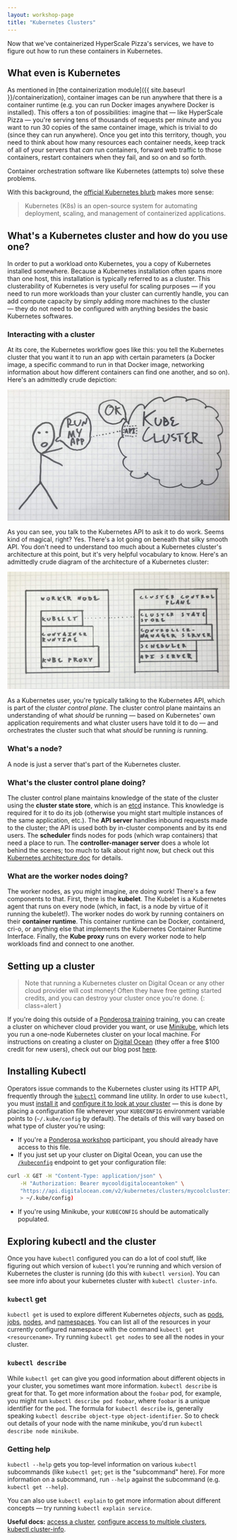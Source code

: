 ```yaml
---
layout: workshop-page
title: "Kubernetes Clusters"
---
```


Now that we've containerized HyperScale Pizza's services, we have to figure out how to run these containers in Kubernetes.

## What even is Kubernetes

As mentioned in [the containerization module]({{ site.baseurl }}/containerization), container images can be run anywhere that there is a container runtime (e.g. you can run Docker images anywhere Docker is installed). This offers a ton of possibilities: imagine that — like HyperScale Pizza — you're serving tens of thousands of requests per minute and you want to run 30 copies of the same container image, which is trivial to do (since they can run anywhere). Once you get into this territory, though, you need to think about how many resources each container needs, keep track of all of your servers that _can_ run containers, forward web traffic to those containers, restart containers when they fail, and so on and so forth. 

Container orchestration software like Kubernetes (attempts to) solve these problems. 

With this background, the [official Kubernetes blurb](https://kubernetes.io/) makes more sense:

> Kubernetes (K8s) is an open-source system for automating deployment, scaling, and management of containerized applications.


## What's a Kubernetes cluster and how do you use one?

In order to put a workload onto Kubernetes, you a copy of Kubernetes installed somewhere. Because a Kubernetes installation often spans more than one host, this installation is typically referred to as a cluster. This clusterability of Kubernetes is very useful for scaling purposes — if you need to run more workloads than your cluster can currently handle, you can add compute capacity by simply adding more machines to the cluster — they do not need to be configured with anything besides the basic Kubernetes softwares. 

### Interacting with a cluster

At its core, the Kubernetes workflow goes like this: you tell the Kubernetes cluster that you want it to run an app with certain parameters (a Docker image, a specific command to run in that Docker image, networking information about how different containers can find one another, and so on). Here's an admittedly crude depiction:

![Architecture diagram](kubernetes-top-level.jpg)

As you can see, you talk to the Kubernetes API to ask it to do work. Seems kind of magical, right? Yes. There's a lot going on beneath that silky smooth API. You don't need to understand too much about a Kubernetes cluster's architecture at this point, but it's very helpful vocabulary to know. Here's an admittedly crude diagram of the architecture of a Kubernetes cluster:

![Cluster architecture diagram](kubernetes-cluster-diagram.jpg)

As a Kubernetes user, you're typically talking to the Kubernetes API, which is part of the _cluster control plane_. The cluster control plane maintains an understanding of what _should_ be running — based on Kubernetes' own application requirements and what cluster users have told it to do — and orchestrates the cluster such that what _should_ be running _is_ running.

### What's a node?

A node is just a server that's part of the Kubernetes cluster.

### What's the cluster control plane doing?

The cluster control plane maintains knowledge of the state of the cluster using the **cluster state store**, which is an [etcd](https://github.com/etcd-io/etcd) instance. This knowledge is required for it to do its job (otherwise you might start multiple instances of the same application, etc.). The **API server** handles inbound requests made to the cluster; the API is used both by in-cluster components and by its end users. The **scheduler** finds nodes for pods (which wrap containers) that need a place to run. The **controller-manager server** does a whole lot behind the scenes; too much to talk about right now, but check out this [Kubernetes architecture doc](https://github.com/kubernetes/community/blob/master/contributors/design-proposals/architecture/architecture.md#the-kubernetes-node) for details.

### What are the worker nodes doing?

The worker nodes, as you might imagine, are doing work! There's a few components to that. First, there is the **kubelet**. The Kubelet is a Kubernetes agent that runs on every node (which, in fact, is a node by virtue of it running the kubelet!). The worker nodes do work by running containers on their **container runtime**. This container runtime can be Docker, containerd, cri-o, or anything else that implements the Kubernetes Container Runtime Interface. Finally, the **Kube proxy** runs on every worker node to help workloads find and connect to one another.

## Setting up a cluster

> Note that running a Kubernetes cluster on Digital Ocean or any other cloud provider will cost money! Often they have free getting started credits, and you can destroy your cluster once you're done.
{: class=alert }

If you're doing this outside of a [Ponderosa training](https://ponderosa.io/corporate_training) training, you can create a cluster on whichever cloud provider you want, or use [Minikube](https://kubernetes.io/docs/setup/minikube/), which lets you run a one-node Kubernetes cluster on your local machine. For instructions on creating a cluster on [Digital Ocean](https://www.digitalocean.com/) (they offer a free $100 credit for new users), check out our blog post [here](https://ponderosa.io/blog/kubernetes/2019/03/13/terraform-cluster-create/).

## Installing Kubectl

Operators issue commands to the Kubernetes cluster using its HTTP API, frequently through the [`kubectl`](https://kubernetes.io/docs/reference/kubectl/overview/) command line utility. In order to use `kubectl`, you must [install it](https://kubernetes.io/docs/tasks/tools/install-kubectl/) and [configure it to look at your cluster](https://kubernetes.io/docs/tasks/access-application-cluster/configure-access-multiple-clusters/) — this is done by placing a configuration file wherever your `KUBECONFIG` environment variable points to (`~/.kube/config` by default). The details of this will vary based on what type of cluster you're using:

* If you're a [Ponderosa workshop](https://ponderosa.io/corporate_training) participant, you should already have access to this file.
* If you just set up your cluster on Digital Ocean, you can use the [`/kubeconfig`](https://developers.digitalocean.com/documentation/v2/#retrieve-the-kubeconfig-for-a-kubernetes-cluster) endpoint to get your configuration file:

```bash
curl -X GET -H "Content-Type: application/json" \
    -H "Authorization: Bearer mycooldigitaloceantoken" \
    "https://api.digitalocean.com/v2/kubernetes/clusters/mycoolclusterid/kubeconfig" \
    > ~/.kube/config)
```
* If you're using Minikube, your `KUBECONFIG` should be automatically populated.

## Exploring kubectl and the cluster

Once you have `kubectl` configured you can do a lot of cool stuff, like figuring out which version of `kubectl` you're running and which version of Kubernetes the cluster is running (do this with `kubectl version`). You can see more info about your kubernetes cluster with `kubectl cluster-info`.

### `kubectl` get

`kubectl get` is used to explore different Kubernetes *objects*, such as [pods](https://kubernetes.io/docs/concepts/workloads/pods/pod/), [jobs](https://kubernetes.io/docs/concepts/workloads/controllers/jobs-run-to-completion/), [nodes](https://kubernetes.io/docs/concepts/architecture/nodes/), and [namespaces](https://kubernetes.io/docs/concepts/overview/working-with-objects/namespaces/). You can list all of the resources in your currently configured namespace with the command `kubectl get <resourcename>`. Try running `kubectl get nodes` to see all the nodes in your cluster.

### `kubectl describe`

While `kubectl get` can give you good information about different objects in your cluster, you sometimes want more information. `kubectl describe` is great for that. To get more information about the `foobar` pod, for example, you might run `kubectl describe pod foobar`, where `foobar` is a unique identifier for the `pod`. The formula for `kubectl describe` is, generally speaking `kubectl describe object-type object-identifier`. So to check out details of your node with the name minikube, you'd run `kubectl describe node minikube`.

### Getting help

`kubectl --help` gets you top-level information on various `kubectl` subcommands (like `kubectl get`; `get` is the "subcommand" here). For more information on a subcommand, run `--help` against the subcommand (e.g. `kubectl get --help`).

You can also use `kubectl explain` to get more information about different concepts — try running `kubectl explain service`.

**Useful docs:** [access a cluster](https://kubernetes.io/docs/tasks/access-application-cluster/access-cluster/), [configure access to multiple clusters](https://kubernetes.io/docs/tasks/access-application-cluster/configure-access-multiple-clusters/), [kubectl cluster-info](https://kubernetes.io/docs/reference/generated/kubectl/kubectl-commands#cluster-info).